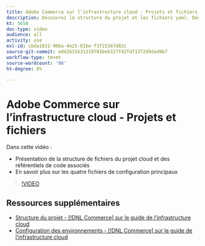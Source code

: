 ```yaml
---
title: Adobe Commerce sur l’infrastructure cloud - Projets et fichiers
description: Découvrez la structure du projet et les fichiers yaml. Découvrez la structure de fichiers du projet Cloud et tous les référentiels nécessaires.
kt: 5658
doc-type: video
audience: all
activity: use
exl-id: cbda1031-906a-4e25-81be-f3f15347d82c
source-git-commit: e8d2631b31319701beb327f42fdf1372d9dad9b7
workflow-type: tm+mt
source-wordcount: '86'
ht-degree: 0%

---
```


# Adobe Commerce sur l’infrastructure cloud - Projets et fichiers

Dans cette vidéo :

- Présentation de la structure de fichiers du projet cloud et des référentiels de code associés
- En savoir plus sur les quatre fichiers de configuration principaux

>[!VIDEO](https://video.tv.adobe.com/v/35694?quality=12&learn=on)

## Ressources supplémentaires

- [Structure du projet - [!DNL Commerce] sur le guide de l’infrastructure cloud](https://experienceleague.adobe.com/docs/commerce-cloud-service/user-guide/project/file-structure.html)
- [Configuration des environnements - [!DNL Commerce] sur le guide de l’infrastructure cloud](https://experienceleague.adobe.com/docs/commerce-cloud-service/user-guide/configure/overview.html)
